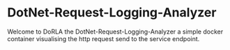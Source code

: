 # DotNet-Request-Logging-Analyzer
Welcome to DoRLA the DotNet-Request-Logging-Analyzer a simple docker container visualising the http request send to the service endpoint.
